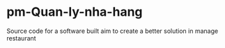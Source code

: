 # pm-Quan-ly-nha-hang
Source code for a software built aim to create a better solution in manage restaurant
